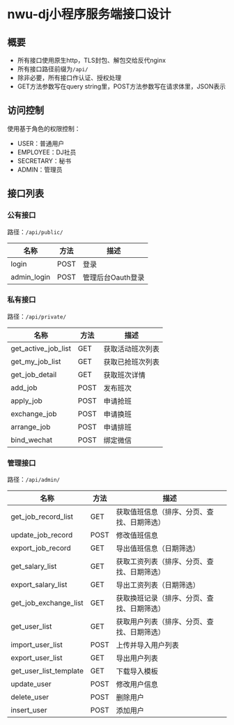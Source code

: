 # nwu-dj小程序服务端接口设计

## 概要

- 所有接口使用原生http，TLS封包、解包交给反代nginx
- 所有接口路径前缀为`/api/`
- 除非必要，所有接口作认证、授权处理
- GET方法参数写在query string里，POST方法参数写在请求体里，JSON表示

## 访问控制

使用基于角色的权限控制：

- USER：普通用户
- EMPLOYEE：DJ社员
- SECRETARY：秘书
- ADMIN：管理员

## 接口列表

### 公有接口

路径：`/api/public/`

| 名称        | 方法 | 描述              |
| ----------- | ---- | ----------------- |
| login       | POST | 登录              |
| admin_login | POST | 管理后台Oauth登录 |

### 私有接口

路径：`/api/private/`

| 名称                | 方法 | 描述             |
| ------------------- | ---- | ---------------- |
| get_active_job_list | GET  | 获取活动班次列表 |
| get_my_job_list     | GET  | 获取已抢班次列表 |
| get_job_detail      | GET  | 获取班次详情     |
| add_job             | POST | 发布班次         |
| apply_job           | POST | 申请抢班         |
| exchange_job        | POST | 申请换班         |
| arrange_job         | POST | 申请排班         |
| bind_wechat         | POST | 绑定微信         |

### 管理接口

路径：`/api/admin/`

| 名称                   | 方法 | 描述                                       |
| ---------------------- | ---- | ------------------------------------------ |
| get_job_record_list    | GET  | 获取值班信息（排序、分页、查找、日期筛选） |
| update_job_record      | POST | 修改值班信息                               |
| export_job_record      | GET  | 导出值班信息（日期筛选）                   |
| get_salary_list        | GET  | 获取工资列表（排序、分页、查找、日期筛选） |
| export_salary_list     | GET  | 导出工资列表（日期筛选）                   |
| get_job_exchange_list  | GET  | 获取换班记录（排序、分页、查找、日期筛选） |
| get_user_list          | GET  | 获取用户列表（排序、分页、查找、日期筛选） |
| import_user_list       | POST | 上传并导入用户列表                         |
| export_user_list       | GET  | 导出用户列表                               |
| get_user_list_template | GET  | 下载导入模板                               |
| update_user            | POST | 修改用户信息                               |
| delete_user            | POST | 删除用户                                   |
| insert_user            | POST | 添加用户                                   |

